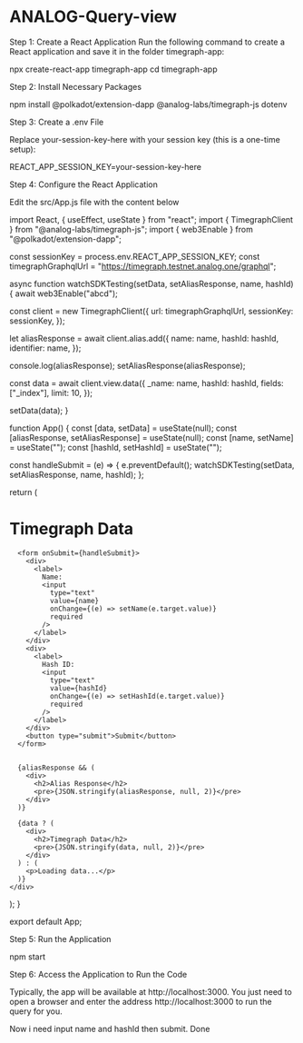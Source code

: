 # ANALOG-Query-view

Step 1: Create a React Application
Run the following command to create a React application and save it in the folder timegraph-app:

npx create-react-app timegraph-app
cd timegraph-app

Step 2: Install Necessary Packages

npm install @polkadot/extension-dapp @analog-labs/timegraph-js dotenv

Step 3: Create a .env File

Replace your-session-key-here with your session key (this is a one-time setup):

REACT_APP_SESSION_KEY=your-session-key-here

Step 4: Configure the React Application

Edit the src/App.js file with the content below

import React, { useEffect, useState } from "react";
import { TimegraphClient } from "@analog-labs/timegraph-js";
import { web3Enable } from "@polkadot/extension-dapp";

const sessionKey = process.env.REACT_APP_SESSION_KEY;
const timegraphGraphqlUrl = "https://timegraph.testnet.analog.one/graphql";

async function watchSDKTesting(setData, setAliasResponse, name, hashId) {
  await web3Enable("abcd");

  const client = new TimegraphClient({
    url: timegraphGraphqlUrl,
    sessionKey: sessionKey, 
  });

  let aliasResponse = await client.alias.add({
    name: name,
    hashId: hashId,
    identifier: name,
  });

  console.log(aliasResponse);
  setAliasResponse(aliasResponse); 

  const data = await client.view.data({
    _name: name, 
    hashId: hashId, 
    fields: ["_index"],
    limit: 10,
  });

  setData(data);
}

function App() {
  const [data, setData] = useState(null);
  const [aliasResponse, setAliasResponse] = useState(null); 
  const [name, setName] = useState("");
  const [hashId, setHashId] = useState("");

  const handleSubmit = (e) => {
    e.preventDefault(); 
    watchSDKTesting(setData, setAliasResponse, name, hashId);
  };

  return (
    <div>
      <h1>Timegraph Data</h1>
      
      <form onSubmit={handleSubmit}>
        <div>
          <label>
            Name:
            <input
              type="text"
              value={name}
              onChange={(e) => setName(e.target.value)}
              required
            />
          </label>
        </div>
        <div>
          <label>
            Hash ID:
            <input
              type="text"
              value={hashId}
              onChange={(e) => setHashId(e.target.value)}
              required
            />
          </label>
        </div>
        <button type="submit">Submit</button>
      </form>

      
      {aliasResponse && (
        <div>
          <h2>Alias Response</h2>
          <pre>{JSON.stringify(aliasResponse, null, 2)}</pre>
        </div>
      )}

      {data ? (
        <div>
          <h2>Timegraph Data</h2>
          <pre>{JSON.stringify(data, null, 2)}</pre>
        </div>
      ) : (
        <p>Loading data...</p>
      )}
    </div>
  );
}

export default App;

Step 5: Run the Application

npm start

Step 6: Access the Application to Run the Code

Typically, the app will be available at http://localhost:3000. You just need to open a browser and enter the address http://localhost:3000 to run the query for you.

Now i need input name and hashId then submit. Done
